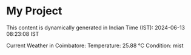 # My Project

This content is dynamically generated in Indian Time (IST): 2024-06-13 08:23:08 IST


Current Weather in Coimbatore:
Temperature: 25.88 °C
Condition: mist
